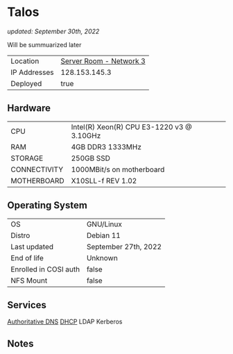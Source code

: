 # Talos

_updated: September 30th, 2022_

Will be summuarized later

| | |
| :--- | :--- |
| Location | [Server Room - Network 3](../racks.md#network-3) |
| IP Addresses | 128.153.145.3 |
| Deployed | true |

## Hardware

| | |
| :--- | :--- |
| CPU | Intel(R) Xeon(R) CPU E3-1220 v3 @ 3.10GHz
| RAM | 4GB DDR3 1333MHz
| STORAGE | 250GB SSD
| CONNECTIVITY | 1000MBit/s on motherboard
| MOTHERBOARD | X10SLL-f REV 1.02 

## Operating System

| | |
| :--- | :--- |
| OS | GNU/Linux 
| Distro | Debian 11
| Last updated | September 27th, 2022
| End of life | Unknown
| Enrolled in COSI auth | false
| NFS Mount | false

## Services

[Authoritative DNS](../../services/authoritative_dns.md)
[DHCP](../../services/dhcp.md)
LDAP
Kerberos

## Notes

